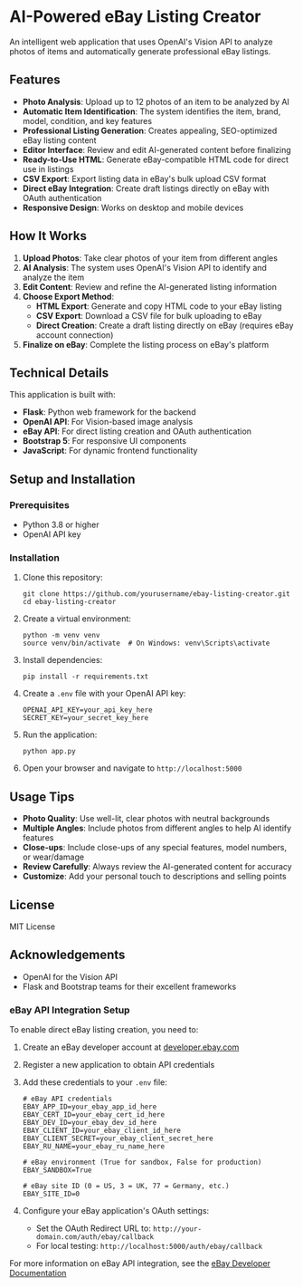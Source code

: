 # AI-Powered eBay Listing Creator

An intelligent web application that uses OpenAI's Vision API to analyze photos of items and automatically generate professional eBay listings.

## Features

- **Photo Analysis**: Upload up to 12 photos of an item to be analyzed by AI
- **Automatic Item Identification**: The system identifies the item, brand, model, condition, and key features
- **Professional Listing Generation**: Creates appealing, SEO-optimized eBay listing content
- **Editor Interface**: Review and edit AI-generated content before finalizing
- **Ready-to-Use HTML**: Generate eBay-compatible HTML code for direct use in listings
- **CSV Export**: Export listing data in eBay's bulk upload CSV format
- **Direct eBay Integration**: Create draft listings directly on eBay with OAuth authentication
- **Responsive Design**: Works on desktop and mobile devices

## How It Works

1. **Upload Photos**: Take clear photos of your item from different angles
2. **AI Analysis**: The system uses OpenAI's Vision API to identify and analyze the item
3. **Edit Content**: Review and refine the AI-generated listing information
4. **Choose Export Method**:
   - **HTML Export**: Generate and copy HTML code to your eBay listing
   - **CSV Export**: Download a CSV file for bulk uploading to eBay
   - **Direct Creation**: Create a draft listing directly on eBay (requires eBay account connection)
5. **Finalize on eBay**: Complete the listing process on eBay's platform

## Technical Details

This application is built with:

- **Flask**: Python web framework for the backend
- **OpenAI API**: For Vision-based image analysis
- **eBay API**: For direct listing creation and OAuth authentication
- **Bootstrap 5**: For responsive UI components
- **JavaScript**: For dynamic frontend functionality

## Setup and Installation

### Prerequisites

- Python 3.8 or higher
- OpenAI API key

### Installation

1. Clone this repository:
   ```
   git clone https://github.com/yourusername/ebay-listing-creator.git
   cd ebay-listing-creator
   ```

2. Create a virtual environment:
   ```
   python -m venv venv
   source venv/bin/activate  # On Windows: venv\Scripts\activate
   ```

3. Install dependencies:
   ```
   pip install -r requirements.txt
   ```

4. Create a `.env` file with your OpenAI API key:
   ```
   OPENAI_API_KEY=your_api_key_here
   SECRET_KEY=your_secret_key_here
   ```

5. Run the application:
   ```
   python app.py
   ```

6. Open your browser and navigate to `http://localhost:5000`

## Usage Tips

- **Photo Quality**: Use well-lit, clear photos with neutral backgrounds
- **Multiple Angles**: Include photos from different angles to help AI identify features
- **Close-ups**: Include close-ups of any special features, model numbers, or wear/damage
- **Review Carefully**: Always review the AI-generated content for accuracy
- **Customize**: Add your personal touch to descriptions and selling points

## License

MIT License

## Acknowledgements

- OpenAI for the Vision API
- Flask and Bootstrap teams for their excellent frameworks

### eBay API Integration Setup

To enable direct eBay listing creation, you need to:

1. Create an eBay developer account at [developer.ebay.com](https://developer.ebay.com)
2. Register a new application to obtain API credentials
3. Add these credentials to your `.env` file:
   ```
   # eBay API credentials
   EBAY_APP_ID=your_ebay_app_id_here
   EBAY_CERT_ID=your_ebay_cert_id_here
   EBAY_DEV_ID=your_ebay_dev_id_here
   EBAY_CLIENT_ID=your_ebay_client_id_here
   EBAY_CLIENT_SECRET=your_ebay_client_secret_here
   EBAY_RU_NAME=your_ebay_ru_name_here
   
   # eBay environment (True for sandbox, False for production)
   EBAY_SANDBOX=True
   
   # eBay site ID (0 = US, 3 = UK, 77 = Germany, etc.)
   EBAY_SITE_ID=0
   ```

4. Configure your eBay application's OAuth settings:
   - Set the OAuth Redirect URL to: `http://your-domain.com/auth/ebay/callback`
   - For local testing: `http://localhost:5000/auth/ebay/callback`

For more information on eBay API integration, see the [eBay Developer Documentation](https://developer.ebay.com/develop/guides) 
